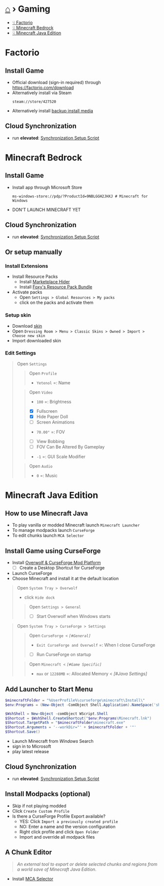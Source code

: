 # [⌂](../README.md) › Gaming

- [☟ Factorio](#factorio)
- [☟ Minecraft Bedrock](#minecraft-bedrock)
- [☟ Minecraft Java Edition](#minecraft-java-edition)

# Factorio

## Install Game
- Official download (sign-in required) through https://factorio.com/download
- Alternatively install via Steam
    ```
    steam://store/427520
    ```
- Alternatively install [backup install media](https://1drv.ms/u/s!AiuslRJoLisdmc8ZYCvsmPYhmjYc4g?e=j7OnHZ)

## Cloud Synchronization
- run **elevated**: [Synchronization Setup Script](Sync-Factorio.ps1)


# Minecraft Bedrock

## Install Game
- Install app through Microsoft Store
    ```
    ms-windows-store://pdp/?ProductId=9NBLGGH2JHXJ # Minecraft for Windows
    ```
- DON'T LAUNCH MINECRAFT YET

## Cloud Synchronization
- run **elevated**: [Synchronization Setup Script](Sync-MinecraftBedrock.ps1)

## Or setup manually

### Install Extensions
- Install Resource Packs
    - Install [Marketplace Hider](https://mcpedl.com/marketplace-remover-resource-pack/)
    - Install [Foxy's Resource Pack Bundle](https://foxynotail.com/resource-packs/foxys-resource-pack/)
- Activate packs
  - Open `Settings > Global Resources > My packs`
  - click on the packs and activate them

### Setup skin
- Download [skin](https://minecraft.tools/download-skin/Yetenol)
- Open `Dressing Room > Menu > Classic Skins > Owned > Import > Choose new skin`
- Import downloaded skin

### Edit Settings
> Open `Settings`
>> Open `Profile`
>> - `Yetenol` =: Name
>
>> Open `Video`
>> - `100` =: Brightness
>> - [x] Fullscreen
>> - [x] Hide Paper Doll
>> - [ ] Screen Animations
>> - `70.00°` =: FOV
>> - [ ] View Bobbing
>> - [ ] FOV Can Be Altered By Gameplay
>> - `-1` =: GUI Scale Modifier
>
>> Open `Audio`
>> - `0` =: Music


# Minecraft Java Edition

## How to use Minecraft Java
- To play vanilla or modded Minecraft launch `Minecraft Launcher`  
- To manage modpacks launch `CurseForge`  
- To edit chunks launch `MCA Selector`  

## Install Game using CurseForge
- Install [Overwolf & CurseForge Mod Platform](https://download.curseforge.com/)
  - [ ] Create a Desktop Shortcut for CurseForge
- Launch CurseForge
- Choose Minecraft and install it at the default location
  
> Open `System Tray > Overwolf`
> - click `Hide dock`
>> Open `Settings > General`
>> - [ ] Start Overwolf when Windows starts

> Open `System Tray > CurseForge > Settings`
>> Open `CurseForge <` _`[#General]`_
>> - `Exit CurseForge and Overwolf` =: When I close CurseForge
>> - [ ] Run CurseForge on startup
>
>> Open `Minecraft <` _`[#Game Specific]`_
>> - `max` or `12288MB` =: Allocated Memory < _[#Java Settings]_

## Add Launcher to Start Menu
```powershell
$minecraftFolder = "%UserProfile%\curseforge\minecraft\Install\"
$env:Programs = (New-Object -ComObject Shell.Application).NameSpace('shell:Programs').Self.Path

$WshShell = New-Object -comObject WScript.Shell
$Shortcut = $WshShell.CreateShortcut("$env:Programs\Minecraft.lnk")
$Shortcut.TargetPath = "$minecraftFolder\minecraft.exe"
$Shortcut.Arguments = '--workDir="' + $minecraftFolder + '"'
$Shortcut.Save()
```

- Launch Minecraft from _Windows_ Search
- sign in to Microsoft
- play latest release

## Cloud Synchronization
- run **elevated**: [Synchronization Setup Script](Sync-MinecraftJava.ps1)

## Install Modpacks (optional)
- Skip if not playing modded
- Click `Create Custom Profile`
- Is there a CurseForge Profile Export available?
  - YES: Click `Import a previously created profile`
  - NO: Enter a name and the version configuration
  - Right click profile and click `Open Folder`
  - Import and override all modpack files

## A Chunk Editor
> _An external tool to export or delete selected chunks and regions from a world save of Minecraft Java Edition._
- Install [MCA Selector](https://github.com/Querz/mcaselector/releases/latest)